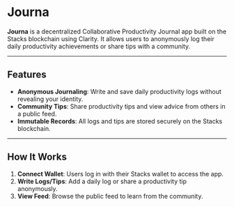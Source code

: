 # Journa  

**Journa** is a decentralized Collaborative Productivity Journal app built on the Stacks blockchain using Clarity. It allows users to anonymously log their daily productivity achievements or share tips with a community.  

---

## Features  

- **Anonymous Journaling**: Write and save daily productivity logs without revealing your identity.  
- **Community Tips**: Share productivity tips and view advice from others in a public feed.  
- **Immutable Records**: All logs and tips are stored securely on the Stacks blockchain.  

---

## How It Works  

1. **Connect Wallet**: Users log in with their Stacks wallet to access the app.  
2. **Write Logs/Tips**: Add a daily log or share a productivity tip anonymously.  
3. **View Feed**: Browse the public feed to learn from the community.